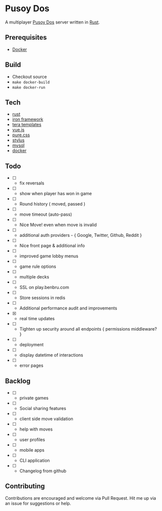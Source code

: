 # Pusoy Dos
A multiplayer [Pusoy Dos](https://en.wikipedia.org/wiki/Pusoy_dos) server written in [Rust](https://www.rust-lang.org).

## Prerequisites
- [Docker](https://www.docker.com)

## Build
- Checkout source
- `make docker-build` 
- `make docker-run`

## Tech
- [rust](https://www.rust-lang.org)
 - [iron framework](http://ironframework.io/)
 - [tera templates](https://github.com/Keats/tera)
- [vue.js](https://vuejs.org)
- [pure.css](http://purecss.io/)
- [stylus](http://stylus-lang.com/)
- [mysql](https://www.mysql.com/)
- [docker](https://www.docker.com/)

## Todo
- [ ] - fix reversals
- [ ] - show when player has won in game
- [ ] - Round history ( moved, passed )
- [ ] - move timeout (auto-pass)
- [ ] - Nice Move! even when move is invalid
- [ ] - additional auth providers - { Google, Twitter, Github, Reddit }
- [ ] - Nice front page & additional info
- [ ] - improved game lobby menus
- [ ] - game rule options
- [ ] - multiple decks
- [ ] - SSL on play.benbru.com
- [ ] - Store sessions in redis
- [ ] - Additional performance audit and improvements
- [x] - real time updates
- [ ] - Tighten up security around all endpoints { permissions middleware? }
- [ ] - deployment
- [ ] - display datetime of interactions
- [ ] - error pages

## Backlog
- [ ] - private games
- [ ] - Social sharing features
- [ ] - client side move validation
- [ ] - help with moves
- [ ] - user profiles
- [ ] - mobile apps
- [ ] - CLI application
- [ ] - Changelog from github

## Contributing
Contributions are encouraged and welcome via Pull Request. 
Hit me up via an issue for suggestions or help.
